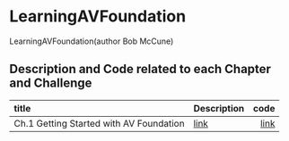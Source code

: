 # LearningAVFoundation
LearningAVFoundation(author Bob McCune)

## Description and Code related to each Chapter and Challenge


| title      | Description| code        | 
|:-----------|:-----------|------------:|
|Ch.1 Getting Started with AV Foundation |[link](https://haeseongpark.github.io/objc/LearningAVFoundation-EndOfChapter1/)   |   [link](https://github.com/HaeSeongPark/LearningAVFoundation/tree/master/Chapter1/HelloAVF_Starter)|